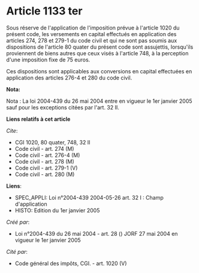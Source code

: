 # Article 1133 ter

Sous réserve de l'application de l'imposition prévue à l'article 1020 du présent code, les versements en capital effectués en
application des articles 274, 278 et 279-1 du code civil et qui ne sont pas soumis aux dispositions de l'article 80 quater du
présent code sont assujettis, lorsqu'ils proviennent de biens autres que ceux visés à l'article 748, à la perception d'une
imposition fixe de 75 euros.

Ces dispositions sont applicables aux conversions en capital effectuées en application des articles 276-4 et 280 du code
civil.

**Nota:**

Nota : La loi 2004-439 du 26 mai 2004 entre en vigueur le 1er janvier 2005 sauf pour les exceptions citées par l'art. 32 II.

**Liens relatifs à cet article**

_Cite_:

  - CGI 1020, 80 quater, 748, 32 II
  - Code civil - art. 274 (M)
  - Code civil - art. 276-4 (M)
  - Code civil - art. 278 (M)
  - Code civil - art. 279-1 (V)
  - Code civil - art. 280 (M)

**Liens**:

  - SPEC_APPLI: Loi n°2004-439 2004-05-26 art. 32 I : Champ d'application
  - HISTO: Edition du 1er janvier 2005

_Créé par_:

  - Loi n°2004-439 du 26 mai 2004 - art. 28 () JORF 27 mai 2004 en vigueur le 1er janvier 2005

_Cité par_:

  - Code général des impôts, CGI. - art. 1020 (V)

